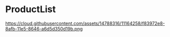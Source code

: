 # ProductList
https://cloud.githubusercontent.com/assets/14788316/11164258/f83972e8-8afb-11e5-8646-a6d5d350d19b.png
